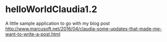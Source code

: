 # helloWorldClaudia1.2
A little sample application to go with my blog post http://www.marcusoft.net/2016/04/claudia-some-updates-that-made-me-want-to-write-a-post.html
